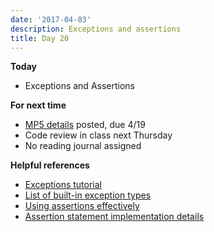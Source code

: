 ```yaml
---
date: '2017-04-03'
description: Exceptions and assertions
title: Day 20
---
```


**Today**

* Exceptions and Assertions

**For next time**

* [MP5 details](/assignments/mini-project-5-feedback-and-revision) posted, due 4/19
* Code review in class next Thursday
* No reading journal assigned

**Helpful references**

* [Exceptions tutorial](https://docs.python.org/2/tutorial/errors.html)
* [List of built-in exception types](https://docs.python.org/2/library/exceptions.html)
* [Using assertions effectively](https://wiki.python.org/moin/UsingAssertionsEffectively)
* [Assertion statement implementation details](https://docs.python.org/2/reference/simple_stmts.html#the-assert-statement)

